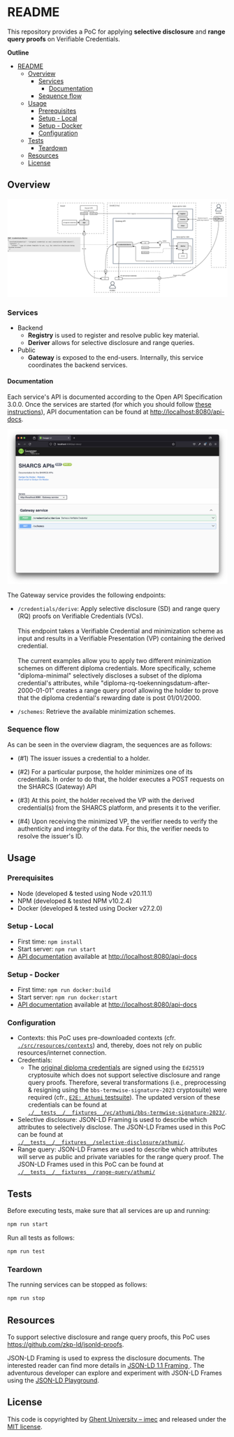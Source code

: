 # README

This repository provides a PoC for applying **selective disclosure** and **range query proofs** on Verifiable Credentials.

**Outline**

- [README](#readme)
  - [Overview](#overview)
    - [Services](#services)
      - [Documentation](#documentation)
    - [Sequence flow](#sequence-flow)
  - [Usage](#usage)
    - [Prerequisites](#prerequisites)
    - [Setup - Local](#setup---local)
    - [Setup - Docker](#setup---docker)
    - [Configuration](#configuration)
  - [Tests](#tests)
    - [Teardown](#teardown)
  - [Resources](#resources)
  - [License](#license)

## Overview

![Overview](img/overview.jpg)

### Services

- Backend
  - **Registry** is used to register and resolve public key material.
  - **Deriver** allows for selective disclosure and range queries.
- Public
  - **Gateway** is exposed to the end-users. Internally, this service coordinates the backend services.

#### Documentation

Each service's API is documented according to the Open API Specification 3.0.0.
Once the services are started (for which you should follow [these instructions](#usage)), API documentation can be found at <http://localhost:8080/api-docs>.

![Swagger Service API Documentation](./img/swagger-api-docs.png)

The Gateway service provides the following endpoints:

- `/credentials/derive`: Apply selective disclosure (SD) and range query (RQ) proofs on Verifiable Credentials (VCs).<br><br>
This endpoint takes a Verifiable Credential and minimization scheme as input and results in a Verifiable Presentation
(VP) containing the derived credential.<br><br>
The current examples allow you to apply two different minimization schemes
on different diploma credentials. More specifically, scheme "diploma-minimal" selectively discloses a subset of
the diploma credential's attributes,
while "diploma-rq-toekenningsdatum-after-2000-01-01" creates a range query proof allowing the holder to prove
that the diploma credential's rewarding date is post 01/01/2000.

- `/schemes`: Retrieve the available minimization schemes.

### Sequence flow

As can be seen in the overview diagram, the sequences are as follows:

- (#1) The issuer issues a credential to a holder.

- (#2) For a particular purpose,
the holder minimizes one of its credentials. In order to do that, the holder executes a POST requests on the SHARCS (Gateway) API

- (#3) At this point, the holder received the VP with the derived credential(s) from the SHARCS platform, and presents it to the verifier.

- (#4) Upon receiving the minimized VP, the verifier needs to verify the authenticity and integrity of the data.
  For this, the verifier needs to resolve the issuer's ID.
  
## Usage

### Prerequisites

- Node (developed & tested using Node v20.11.1)
- NPM (developed & tested NPM v10.2.4)
- Docker (developed & tested using Docker v27.2.0)

### Setup - Local

- First time: `npm install`
- Start server: `npm run start`
- [API documentation](#documentation) available at <http://localhost:8080/api-docs>

### Setup - Docker

- First time: `npm run docker:build`
- Start server: `npm run docker:start`
- [API documentation](#documentation) available at <http://localhost:8080/api-docs>

### Configuration

- Contexts: this PoC uses pre-downloaded contexts (cfr. [`./src/resources/contexts`](./src/resources/contexts/)) and, thereby, does not rely on public resources/internet connection.
- Credentials:
  - The [original diploma credentials](./__tests__/__fixtures__/vc/athumi/) are signed using the `Ed25519` cryptosuite which does not support selective disclosure and range query proofs. Therefore, several transformations (i.e., preprocessing & resigning using the `bbs-termwise-signature-2023` cryptosuite) were required (cfr., [`E2E: Athumi` testsuite](./__tests__/e2e/athumi.test.js)). The updated version of these credentials can be found at </br>
[`./__tests__/__fixtures__/vc/athumi/bbs-termwise-signature-2023/`](./__tests__/__fixtures__/vc/athumi/bbs-termwise-signature-2023/).
- Selective disclosure: JSON-LD Framing is used to describe which attributes to selectively disclose. The JSON-LD Frames used in this PoC can be found at </br>
[`./__tests__/__fixtures__/selective-disclosure/athumi/`](./__tests__/__fixtures__/selective-disclosure/athumi/).
- Range query: JSON-LD Frames are used to describe which attributes will serve as public and private variables for the range query proof. The JSON-LD Frames used in this PoC can be found at </br>
[`./__tests__/__fixtures__/range-query/athumi/`](./__tests__/__fixtures__/range-query/athumi/)

## Tests

Before executing tests,
make sure that all services are up and running:

```bash
npm run start
```

Run all tests as follows:

```bash
npm run test
```

### Teardown

The running services can be stopped as follows:

```bash
npm run stop
```

## Resources

To support selective disclosure and range query proofs,
this PoC uses <https://github.com/zkp-ld/jsonld-proofs>.

JSON-LD Framing is used to express the disclosure documents.
The interested reader can find more details in [JSON-LD 1.1 Framing
](https://www.w3.org/TR/json-ld11-framing/).
The adventurous developer can explore and experiment with JSON-LD Frames using the
[JSON-LD Playground](https://json-ld.org/playground/).


## License

This code is copyrighted by [Ghent University – imec](http://idlab.ugent.be/)
and released under the [MIT license](http://opensource.org/licenses/MIT).